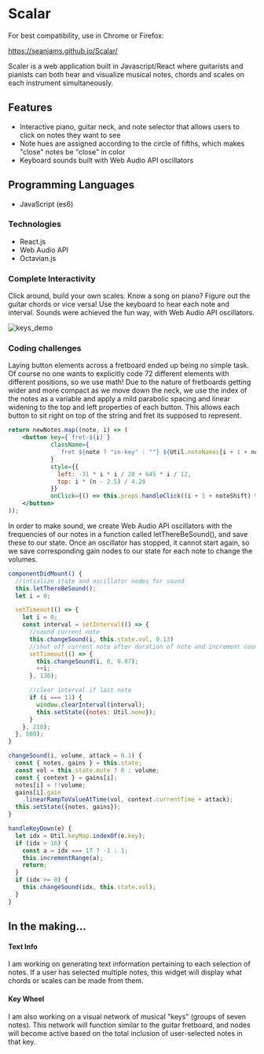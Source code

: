 # Scalar

For best compatibility, use in Chrome or Firefox:

https://seanjams.github.io/Scalar/

Scaler is a web application built in Javascript/React where guitarists and pianists can both hear and visualize musical notes, chords and scales on each instrument simultaneously.

## Features

- Interactive piano, guitar neck, and note selector that allows users to click on notes they want to see
- Note hues are assigned according to the circle of fifths, which makes "close" notes be "close" in color
- Keyboard sounds built with Web Audio API oscillators

## Programming Languages
- JavaScript (es6)

### Technologies
- React.js
- Web Audio API
- Octavian.js

### Complete Interactivity

Click around, build your own scales. Know a song on piano? Figure out the guitar chords or vice versa! Use the keyboard to hear each note and interval. Sounds were achieved the fun way, with Web Audio API oscillators.

![keys_demo](/images/keys_demo.gif)

### Coding challenges

Laying button elements across a fretboard ended up being no simple task. Of course no one wants to explicitly code 72 different elements with different positions, so we use math! Due to the nature of fretboards getting wider and more compact as we move down the neck, we use the index of the notes as a variable and apply a mild parabolic spacing and linear widening to the top and left properties of each button. This allows each button to sit right on top of the string and fret its supposed to represent.

```jsx
return newNotes.map((note, i) => (
    <button key={`fret-${i}`}
            className={
              `fret ${note ? "in-key" : ""} ${Util.noteNames[i + 1 + noteShift]}`
            }
            style={{
              left: -31 * i * i / 20 + 645 * i / 12,
              top: i * (n - 2.5) / 4.20
            }}
            onClick={() => this.props.handleClick((i + 1 + noteShift) % 12)}>
    </button>
));
```

In order to make sound, we create Web Audio API oscillators with the frequencies of our notes in a function called letThereBeSound(), and save these to our state. Once an oscillator has stopped, it cannot start again, so we save corresponding gain nodes to our state for each note to change the volumes.

```jsx
componentDidMount() {
  //intialize state and oscillator nodes for sound
  this.letThereBeSound();
  let i = 0;

  setTimeout(() => {
    let i = 0;
    const interval = setInterval(() => {
      //sound current note
      this.changeSound(i, this.state.vol, 0.13)
      //shut off current note after duration of note and increment counter
      setTimeout(() => {
        this.changeSound(i, 0, 0.07);
        ++i;
      }, 130);

      //clear interval if last note
      if (i === 11) {
        window.clearInterval(interval);
        this.setState({notes: Util.none});
      }
    }, 210);
  }, 500);
}

changeSound(i, volume, attack = 0.1) {
  const { notes, gains } = this.state;
  const vol = this.state.mute ? 0 : volume;
  const { context } = gains[i];
  notes[i] = !!volume;
  gains[i].gain
    .linearRampToValueAtTime(vol, context.currentTime + attack);
  this.setState({notes, gains});
}

handleKeyDown(e) {
  let idx = Util.keyMap.indexOf(e.key);
  if (idx > 16) {
    const a = idx === 17 ? -1 : 1;
    this.incrementRange(a);
    return;
  }
  if (idx >= 0) {
    this.changeSound(idx, this.state.vol);
  }
}
```

## In the making...

#### Text Info

I am working on generating text information pertaining to each selection of notes. If a user has selected multiple notes, this widget will display what chords or scales can be made from them.

#### Key Wheel

I am also working on a visual network of musical "keys" (groups of seven notes). This network will function similar to the guitar fretboard, and nodes will become active based on the total inclusion of user-selected notes in that key.
